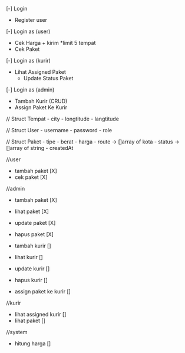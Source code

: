 [-] Login 
 - Register user

[-] Login as (user)
 - Cek Harga + kirim *limit 5 tempat
 - Cek Paket

[-] Login as (kurir)
 - Lihat Assigned Paket
     - Update Status Paket

[-] Login as (admin)
 - Tambah Kurir (CRUD)
 - Assign Paket Ke Kurir

// Struct Tempat
    - city
    - longtitude
    - langtitude

// Struct User
    - username
    - password
    - role

// Struct Paket
    - tipe
    - berat
    - harga
    - route -> []array of kota
    - status -> []array of string
    - createdAt

//user
- tambah paket [X]
- cek paket    [X]

//admin
- tambah paket [X]
- lihat paket  [X]
- update paket [X]
- hapus paket  [X]

- tambah kurir []
- lihat kurir  []
- update kurir []
- hapus kurir  []

- assign paket ke kurir []

//kurir
- lihat assigned kurir []
- lihat paket          []

//system
- hitung harga         []